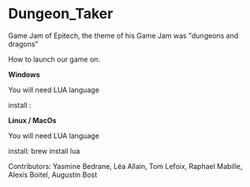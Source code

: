 # Dungeon_Taker
Game Jam of Epitech,  the theme of his Game Jam was "dungeons and dragons"


How to launch our game on:


**Windows**

You will need LUA language 

install : 


**Linux / MacOs**

You will need LUA language 

install: brew install lua





Contributors:  Yasmine Bedrane, Léa Allain, Tom Lefoix, Raphael Mabille, Alexis Boitel, Augustin Bost
